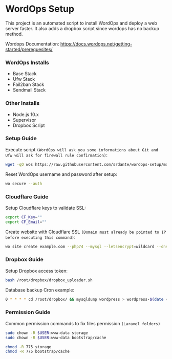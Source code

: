 # WordOps Setup
This project is an automated script to install WordOps and deploy a web server faster. It also adds a dropbox script since wordops has no backup method.

Wordops Documentation: https://docs.wordops.net/getting-started/prerequesites/

### WordOps Installs

 - Base Stack
 - Ufw Stack
 - Fail2ban Stack
 - Sendmail Stack
 
### Other Installs

 - Node.js 10.x
 - Supervisor
 - Dropbox Script

### Setup Guide

Execute script `(WordOps will ask you some informations about Git and Ufw will ask for firewall rule confirmation)`:

```sh
wget -qO wos https://raw.githubusercontent.com/srdante/wordops-setup/master/setup.sh && sudo bash wos
```

Reset WordOps username and password after setup:

```sh
wo secure --auth
```

### Cloudflare Guide

Setup Cloudflare keys to validate SSL:

```sh
export CF_Key=""
export CF_Email=""
```

Create website with Cloudflare SSL `(Domain must already be pointed to IP before executing this command)`:

```sh
wo site create example.com --php74 --mysql --letsencrypt=wildcard --dns=dns_cf
```

### Dropbox Guide

Setup Dropbox access token:

```sh
bash /root/dropbox/dropbox_uploader.sh
```

Database backup Cron example:

```sh
0 * * * * cd /root/dropbox/ && mysqldump wordpress > wordpress-$(date +%Y-%m-%d-%H-00-00).sql && bash dropbox_uploader.sh upload wordpress-$(date +%Y-%m-%d-%H-00-00).sql /wordpress
```

### Permission Guide

Common permission commands to fix files permission `(Laravel folders)`

```sh
sudo chown -R $USER:www-data storage
sudo chown -R $USER:www-data bootstrap/cache

chmod -R 775 storage
chmod -R 775 bootstrap/cache
```
